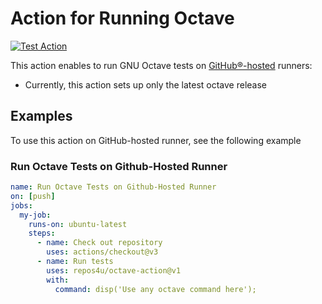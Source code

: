 # Action for Running Octave
[![Test Action](https://github.com/repos4u/octave-action/actions/workflows/test-actions.yml/badge.svg?event=push&status=success&color=purple&logo=code)](https://github.com/repos4u/octave-action/actions/workflows/test-actions.yml)

This action enables to run GNU Octave tests on [GitHub&reg;-hosted](https://docs.github.com/en/free-pro-team@latest/actions/reference/specifications-for-github-hosted-runners) runners:

- Currently, this action sets up only the latest octave release

## Examples
To use this action on GitHub-hosted runner, see the following example

### Run Octave Tests on Github-Hosted Runner

```yaml
name: Run Octave Tests on Github-Hosted Runner
on: [push]
jobs:
  my-job:
    runs-on: ubuntu-latest
    steps:
      - name: Check out repository
        uses: actions/checkout@v3
      - name: Run tests
        uses: repos4u/octave-action@v1
        with:
          command: disp('Use any octave command here');
```

